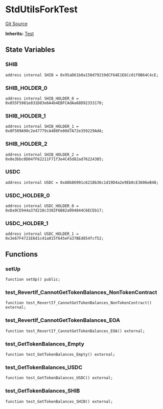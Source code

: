 # StdUtilsForkTest
[Git Source](https://github.com/dustinstacy/boncurs/blob/7928cae257b46ede89b50d06eaae18601fcd0340/lib/forge-std/test/StdUtils.t.sol)

**Inherits:**
[Test](/lib/forge-std/src/Test.sol/abstract.Test.md)


## State Variables
### SHIB

```solidity
address internal SHIB = 0x95aD61b0a150d79219dCF64E1E6Cc01f0B64C4cE;
```


### SHIB_HOLDER_0

```solidity
address internal SHIB_HOLDER_0 = 0x855F5981e831D83e6A4b4EBFCAdAa68D92333170;
```


### SHIB_HOLDER_1

```solidity
address internal SHIB_HOLDER_1 = 0x8F509A90c2e47779cA408Fe00d7A72e359229AdA;
```


### SHIB_HOLDER_2

```solidity
address internal SHIB_HOLDER_2 = 0x0e3bbc0D04fF62211F71f3e4C45d82ad76224385;
```


### USDC

```solidity
address internal USDC = 0xA0b86991c6218b36c1d19D4a2e9Eb0cE3606eB48;
```


### USDC_HOLDER_0

```solidity
address internal USDC_HOLDER_0 = 0xDa9CE944a37d218c3302F6B82a094844C6ECEb17;
```


### USDC_HOLDER_1

```solidity
address internal USDC_HOLDER_1 = 0x3e67F4721E6d1c41a015f645eFa37BEd854fcf52;
```


## Functions
### setUp


```solidity
function setUp() public;
```

### test_RevertIf_CannotGetTokenBalances_NonTokenContract


```solidity
function test_RevertIf_CannotGetTokenBalances_NonTokenContract() external;
```

### test_RevertIf_CannotGetTokenBalances_EOA


```solidity
function test_RevertIf_CannotGetTokenBalances_EOA() external;
```

### test_GetTokenBalances_Empty


```solidity
function test_GetTokenBalances_Empty() external;
```

### test_GetTokenBalances_USDC


```solidity
function test_GetTokenBalances_USDC() external;
```

### test_GetTokenBalances_SHIB


```solidity
function test_GetTokenBalances_SHIB() external;
```

